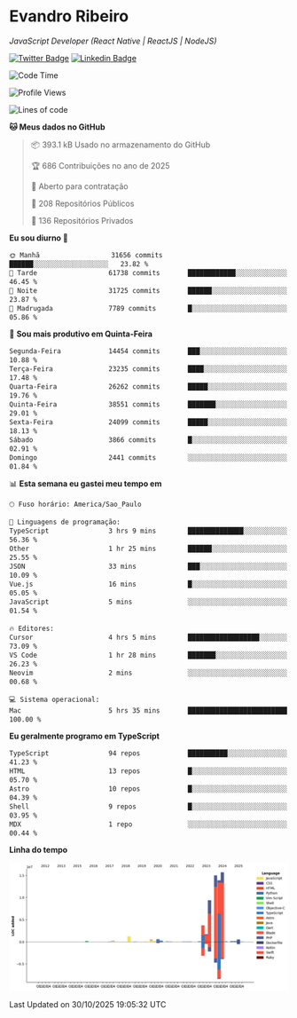 # Evandro **Ribeiro**

*JavaScript Developer (React Native | ReactJS | NodeJS)*

[![Twitter Badge](https://img.shields.io/badge/-@ribeiroevandro-201B2D?style=flat-square&labelColor=201B2D&logo=twitter&logoColor=white&link=https://twitter.com/ribeiroevandro)](https://twitter.com/ribeiroevandro) 
[![Linkedin Badge](https://img.shields.io/badge/-Evandro%20Ribeiro-201B2D?style=flat-square&logo=Linkedin&logoColor=white&link=https://www.linkedin.com/in/ribeiroevandro)](https://www.linkedin.com/in/ribeiroevandro) 


<!--START_SECTION:waka-->
![Code Time](http://img.shields.io/badge/Code%20Time-4%2C686%20hrs%2027%20mins-blue)

![Profile Views](http://img.shields.io/badge/Visualizac%C3%B5es%20do%20perfil-1-blue)

![Lines of code](https://img.shields.io/badge/Desde%20o%20Hello%20World%20eu%20escrevi-63.4%20million%20linhas%20de%20c%C3%B3digo-blue)

**🐱 Meus dados no GitHub** 

> 📦 393.1 kB Usado no armazenamento do GitHub 
 > 
> 🏆 686 Contribuições no ano de 2025
 > 
> 💼 Aberto para contratação
 > 
> 📜 208 Repositórios Públicos 
 > 
> 🔑 136 Repositórios Privados 
 > 
**Eu sou diurno 🐤** 

```text
🌞 Manhã                  31656 commits       ██████░░░░░░░░░░░░░░░░░░░   23.82 % 
🌆 Tarde                  61738 commits       ████████████░░░░░░░░░░░░░   46.45 % 
🌃 Noite                  31725 commits       ██████░░░░░░░░░░░░░░░░░░░   23.87 % 
🌙 Madrugada              7789 commits        █░░░░░░░░░░░░░░░░░░░░░░░░   05.86 % 
```
📅 **Sou mais produtivo em Quinta-Feira** 

```text
Segunda-Feira            14454 commits       ███░░░░░░░░░░░░░░░░░░░░░░   10.88 % 
Terça-Feira              23235 commits       ████░░░░░░░░░░░░░░░░░░░░░   17.48 % 
Quarta-Feira             26262 commits       █████░░░░░░░░░░░░░░░░░░░░   19.76 % 
Quinta-Feira             38551 commits       ███████░░░░░░░░░░░░░░░░░░   29.01 % 
Sexta-Feira              24099 commits       █████░░░░░░░░░░░░░░░░░░░░   18.13 % 
Sábado                   3866 commits        █░░░░░░░░░░░░░░░░░░░░░░░░   02.91 % 
Domingo                  2441 commits        ░░░░░░░░░░░░░░░░░░░░░░░░░   01.84 % 
```


📊 **Esta semana eu gastei meu tempo em** 

```text
🕑︎ Fuso horário: America/Sao_Paulo

💬 Linguagens de programação: 
TypeScript               3 hrs 9 mins        ██████████████░░░░░░░░░░░   56.36 % 
Other                    1 hr 25 mins        ██████░░░░░░░░░░░░░░░░░░░   25.55 % 
JSON                     33 mins             ███░░░░░░░░░░░░░░░░░░░░░░   10.09 % 
Vue.js                   16 mins             █░░░░░░░░░░░░░░░░░░░░░░░░   05.05 % 
JavaScript               5 mins              ░░░░░░░░░░░░░░░░░░░░░░░░░   01.54 % 

🔥 Editores: 
Cursor                   4 hrs 5 mins        ██████████████████░░░░░░░   73.09 % 
VS Code                  1 hr 28 mins        ███████░░░░░░░░░░░░░░░░░░   26.23 % 
Neovim                   2 mins              ░░░░░░░░░░░░░░░░░░░░░░░░░   00.68 % 

💻 Sistema operacional: 
Mac                      5 hrs 35 mins       █████████████████████████   100.00 % 
```

**Eu geralmente programo em TypeScript** 

```text
TypeScript               94 repos            ██████████░░░░░░░░░░░░░░░   41.23 % 
HTML                     13 repos            █░░░░░░░░░░░░░░░░░░░░░░░░   05.70 % 
Astro                    10 repos            █░░░░░░░░░░░░░░░░░░░░░░░░   04.39 % 
Shell                    9 repos             █░░░░░░░░░░░░░░░░░░░░░░░░   03.95 % 
MDX                      1 repo              ░░░░░░░░░░░░░░░░░░░░░░░░░   00.44 % 
```



**Linha do tempo**

![Lines of Code chart](https://raw.githubusercontent.com/ribeiroevandro/ribeiroevandro/main/assets/bar_graph.png)


 Last Updated on 30/10/2025 19:05:32 UTC
<!--END_SECTION:waka-->
